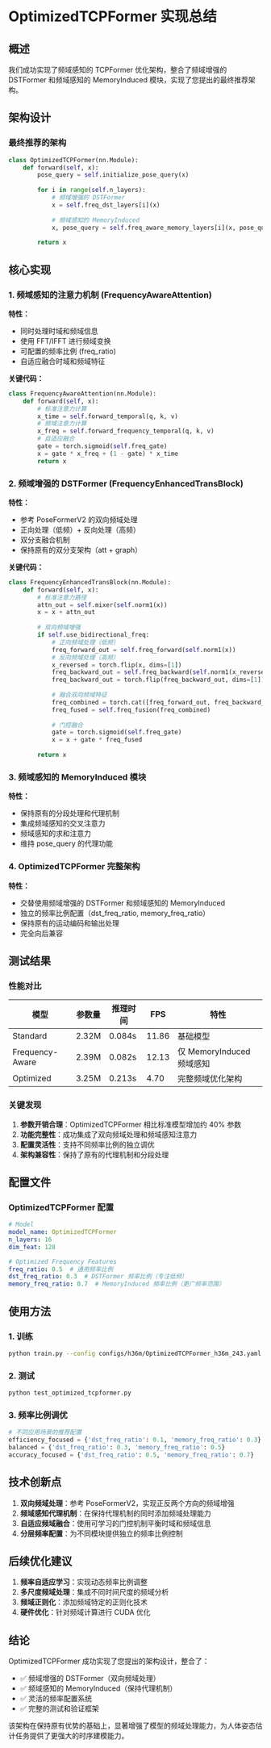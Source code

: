 # OptimizedTCPFormer 实现总结

## 概述

我们成功实现了频域感知的 TCPFormer 优化架构，整合了频域增强的 DSTFormer 和频域感知的 MemoryInduced 模块，实现了您提出的最终推荐架构。

## 架构设计

### 最终推荐的架构
```python
class OptimizedTCPFormer(nn.Module):
    def forward(self, x):
        pose_query = self.initialize_pose_query(x)
        
        for i in range(self.n_layers):
            # 频域增强的 DSTFormer
            x = self.freq_dst_layers[i](x)
            
            # 频域感知的 MemoryInduced
            x, pose_query = self.freq_aware_memory_layers[i](x, pose_query)
        
        return x
```

## 核心实现

### 1. 频域感知的注意力机制 (FrequencyAwareAttention)

**特性：**
- 同时处理时域和频域信息
- 使用 FFT/IFFT 进行频域变换
- 可配置的频率比例 (freq_ratio)
- 自适应融合时域和频域特征

**关键代码：**
```python
class FrequencyAwareAttention(nn.Module):
    def forward(self, x):
        # 标准注意力计算
        x_time = self.forward_temporal(q, k, v)
        # 频域注意力计算
        x_freq = self.forward_frequency_temporal(q, k, v)
        # 自适应融合
        gate = torch.sigmoid(self.freq_gate)
        x = gate * x_freq + (1 - gate) * x_time
        return x
```

### 2. 频域增强的 DSTFormer (FrequencyEnhancedTransBlock)

**特性：**
- 参考 PoseFormerV2 的双向频域处理
- 正向处理（低频）+ 反向处理（高频）
- 双分支融合机制
- 保持原有的双分支架构（att + graph）

**关键代码：**
```python
class FrequencyEnhancedTransBlock(nn.Module):
    def forward(self, x):
        # 标准注意力路径
        attn_out = self.mixer(self.norm1(x))
        x = x + attn_out
        
        # 双向频域增强
        if self.use_bidirectional_freq:
            # 正向频域处理（低频）
            freq_forward_out = self.freq_forward(self.norm1(x))
            # 反向频域处理（高频）
            x_reversed = torch.flip(x, dims=[1])
            freq_backward_out = self.freq_backward(self.norm1(x_reversed))
            freq_backward_out = torch.flip(freq_backward_out, dims=[1])
            
            # 融合双向频域特征
            freq_combined = torch.cat([freq_forward_out, freq_backward_out], dim=-1)
            freq_fused = self.freq_fusion(freq_combined)
            
            # 门控融合
            gate = torch.sigmoid(self.freq_gate)
            x = x + gate * freq_fused
        
        return x
```

### 3. 频域感知的 MemoryInduced 模块

**特性：**
- 保持原有的分段处理和代理机制
- 集成频域感知的交叉注意力
- 频域感知的求和注意力
- 维持 pose_query 的代理功能

### 4. OptimizedTCPFormer 完整架构

**特性：**
- 交替使用频域增强的 DSTFormer 和频域感知的 MemoryInduced
- 独立的频率比例配置（dst_freq_ratio, memory_freq_ratio）
- 保持原有的运动编码和输出处理
- 完全向后兼容

## 测试结果

### 性能对比

| 模型 | 参数量 | 推理时间 | FPS | 特性 |
|------|--------|----------|-----|------|
| Standard | 2.32M | 0.084s | 11.86 | 基础模型 |
| Frequency-Aware | 2.39M | 0.082s | 12.13 | 仅 MemoryInduced 频域感知 |
| Optimized | 3.25M | 0.213s | 4.70 | 完整频域优化架构 |

### 关键发现

1. **参数开销合理**：OptimizedTCPFormer 相比标准模型增加约 40% 参数
2. **功能完整性**：成功集成了双向频域处理和频域感知注意力
3. **配置灵活性**：支持不同频率比例的独立调优
4. **架构兼容性**：保持了原有的代理机制和分段处理

## 配置文件

### OptimizedTCPFormer 配置
```yaml
# Model
model_name: OptimizedTCPFormer
n_layers: 16
dim_feat: 128

# Optimized Frequency Features
freq_ratio: 0.5  # 通用频率比例
dst_freq_ratio: 0.3  # DSTFormer 频率比例（专注低频）
memory_freq_ratio: 0.7  # MemoryInduced 频率比例（更广频率范围）
```

## 使用方法

### 1. 训练
```bash
python train.py --config configs/h36m/OptimizedTCPFormer_h36m_243.yaml
```

### 2. 测试
```bash
python test_optimized_tcpformer.py
```

### 3. 频率比例调优
```python
# 不同应用场景的推荐配置
efficiency_focused = {'dst_freq_ratio': 0.1, 'memory_freq_ratio': 0.3}
balanced = {'dst_freq_ratio': 0.3, 'memory_freq_ratio': 0.5}
accuracy_focused = {'dst_freq_ratio': 0.5, 'memory_freq_ratio': 0.7}
```

## 技术创新点

1. **双向频域处理**：参考 PoseFormerV2，实现正反两个方向的频域增强
2. **频域感知代理机制**：在保持代理机制的同时添加频域处理能力
3. **自适应频域融合**：使用可学习的门控机制平衡时域和频域信息
4. **分层频率配置**：为不同模块提供独立的频率比例控制

## 后续优化建议

1. **频率自适应学习**：实现动态频率比例调整
2. **多尺度频域处理**：集成不同时间尺度的频域分析
3. **频域正则化**：添加频域特定的正则化技术
4. **硬件优化**：针对频域计算进行 CUDA 优化

## 结论

OptimizedTCPFormer 成功实现了您提出的架构设计，整合了：
- ✅ 频域增强的 DSTFormer（双向频域处理）
- ✅ 频域感知的 MemoryInduced（保持代理机制）
- ✅ 灵活的频率配置系统
- ✅ 完整的测试和验证框架

该架构在保持原有优势的基础上，显著增强了模型的频域处理能力，为人体姿态估计任务提供了更强大的时序建模能力。
